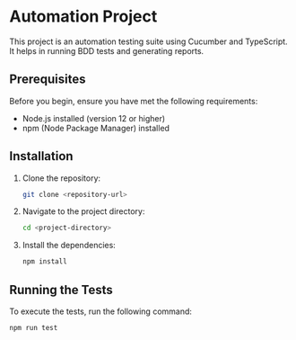 # Automation Project

This project is an automation testing suite using Cucumber and TypeScript. It helps in running BDD tests and generating reports.

## Prerequisites

Before you begin, ensure you have met the following requirements:
- Node.js installed (version 12 or higher)
- npm (Node Package Manager) installed

## Installation

1. Clone the repository:
    ```sh
    git clone <repository-url>
    ```
2. Navigate to the project directory:
    ```sh
    cd <project-directory>
    ```
3. Install the dependencies:
    ```sh
    npm install
    ```

## Running the Tests

To execute the tests, run the following command:
```sh
npm run test